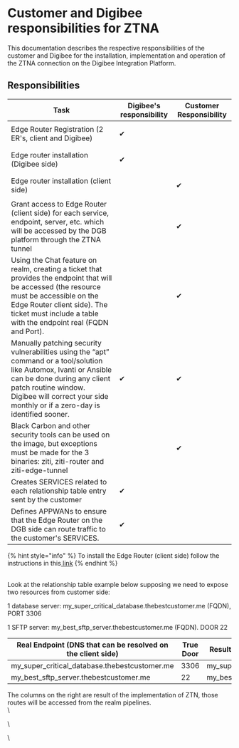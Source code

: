 # Customer and Digibee responsibilities for ZTNA

This documentation describes the respective responsibilities of the customer and Digibee for the installation, implementation and operation of the ZTNA connection on the Digibee Integration Platform.

## Responsibilities

| Task                                                                                                                                                                                                                                                    | Digibee's responsibility | Customer Responsibility |
| ------------------------------------------------------------------------------------------------------------------------------------------------------------------------------------------------------------------------------------------------------- | ------------------------ | ----------------------- |
| Edge Router Registration (2 ER's, client and Digibee)                                                                                                                                                                                                   | ✔                        | <p><br></p>             |
| Edge router installation (Digibee side)                                                                                                                                                                                                                 | ✔                        | <p><br></p>             |
| Edge router installation (client side)                                                                                                                                                                                                                  | <p><br></p>              | ✔                       |
| Grant access to Edge Router (client side) for each service, endpoint, server, etc. which will be accessed by the DGB platform through the ZTNA tunnel                                                                                                   | <p><br></p>              | ✔                       |
| Using the Chat feature on realm, creating a ticket that provides the endpoint that will be accessed (the resource must be accessible on the Edge Router client side). The ticket must include a table with the endpoint real (FQDN and Port).           | <p><br></p>              | ✔                       |
| Manually patching security vulnerabilities using the “apt” command or a tool/solution like Automox, Ivanti or Ansible can be done during any client patch routine window. Digibee will correct your side monthly or if a zero-day is identified sooner. | ✔                        | ✔                       |
| Black Carbon and other security tools can be used on the image, but exceptions must be made for the 3 binaries: ziti, ziti-router and ziti-edge-tunnel                                                                                                  | <p><br></p>              | ✔                       |
| Creates SERVICES related to each relationship table entry sent by the customer                                                                                                                                                                          | ✔                        | <p><br></p>             |
| Defines APPWANs to ensure that the Edge Router on the DGB side can route traffic to the customer's SERVICES.                                                                                                                                            | ✔                        | <p><br></p>             |

{% hint style="info" %}
&#x20; To install the Edge Router (client side) follow the instructions in this[ link](https://support.netfoundry.io/hc/en-us/articles/5700949793293-Deployment-guides-for-provisioning-customer-edge-routers-in-a-private-cloud)
{% endhint %}

\
Look at the relationship table example below supposing we need to expose two resources from customer side:

1 database server: my\_super\_critical\_database.thebestcustomer.me (FQDN), PORT 3306

1 SFTP server: my\_best\_sftp\_server.thebestcustomer.me (FQDN). DOOR 22

| Real Endpoint (DNS that can be resolved on the client side) | True Door | Result after route creation (used in pipelines)  | Brings |
| ----------------------------------------------------------- | --------- | ------------------------------------------------ | ------ |
| my\_super\_critical\_database.thebestcustomer.me            | 3306      | my\_super\_critical\_database.thebestcustomer.me | 3306   |
| my\_best\_sftp\_server.thebestcustomer.me                   | 22        | my\_best\_sftp\_server.thebestcustomer.me        | 22     |

The columns on the right are result of the implementation of ZTN, those routes will be accessed from the realm pipelines. \
\


\


\
